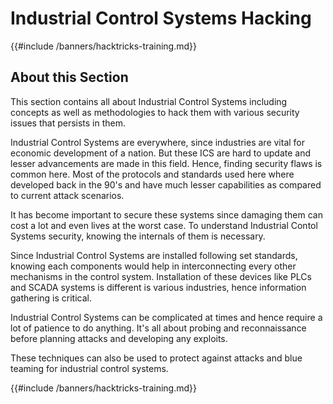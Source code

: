 # Industrial Control Systems Hacking 

{{#include /banners/hacktricks-training.md}}

## About this Section

This section contains all about Industrial Control Systems including concepts as well as methodologies to hack them with various security issues that persists in them. 

Industrial Control Systems are everywhere, since industries are vital for economic development of a nation. But these ICS are hard to update and lesser advancements are made in this field. Hence, finding security flaws is common here. Most of the protocols and standards used here where developed back in the 90's and have much lesser capabilities as compared to current attack scenarios. 

It has become important to secure these systems since damaging them can cost a lot and even lives at the worst case. To understand Industrial Contol Systems security, knowing the internals of them is necessary. 

Since Industrial Control Systems are installed following set standards, knowing each components would help in interconnecting every other mechanisms in the control system. Installation of these devices like PLCs and SCADA systems is different is various industries, hence information gathering is critical. 

Industrial Control Systems can be complicated at times and hence require a lot of patience to do anything. It's all about probing and reconnaissance before planning attacks and developing any exploits. 

These techniques can also be used to protect against attacks and blue teaming for industrial control systems. 



{{#include /banners/hacktricks-training.md}}

